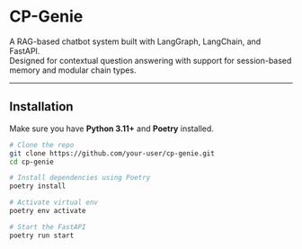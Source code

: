 # CP-Genie

A RAG-based chatbot system built with LangGraph, LangChain, and FastAPI.  
Designed for contextual question answering with support for session-based memory and modular chain types.

---

## Installation

Make sure you have **Python 3.11+** and **Poetry** installed.

```bash
# Clone the repo
git clone https://github.com/your-user/cp-genie.git
cd cp-genie

# Install dependencies using Poetry
poetry install

# Activate virtual env
poetry env activate

# Start the FastAPI
poetry run start

```
